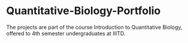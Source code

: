 # Quantitative-Biology-Portfolio

The projects are part of the course Introduction to Quantitative Biology, offered to 4th semester undergraduates at IIITD.

